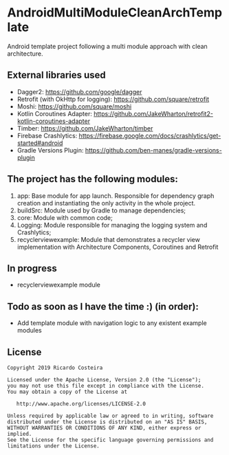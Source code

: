 # AndroidMultiModuleCleanArchTemplate

Android template project following a multi module approach with clean architecture.

## External libraries used

- Dagger2: https://github.com/google/dagger
- Retrofit (with OkHttp for logging): https://github.com/square/retrofit
- Moshi: https://github.com/square/moshi
- Kotlin Coroutines Adapter: https://github.com/JakeWharton/retrofit2-kotlin-coroutines-adapter
- Timber: https://github.com/JakeWharton/timber
- Firebase Crashlytics: https://firebase.google.com/docs/crashlytics/get-started#android
- Gradle Versions Plugin: https://github.com/ben-manes/gradle-versions-plugin

## The project has the following modules:

1. app: Base module for app launch. Responsible for dependency graph creation and instantiating the only activity in the whole project.
2. buildSrc: Module used by Gradle to manage dependencies;
3. core: Module with common code;
4. Logging: Module responsible for managing the logging system and Crashlytics;
5. recyclerviewexample: Module that demonstrates a recycler view implementation with Architecture Components, Coroutines and Retrofit

## In progress

- recyclerviewexample module

## Todo as soon as I have the time :) (in order):

- Add template module with navigation logic to any existent example modules

## License

```
Copyright 2019 Ricardo Costeira

Licensed under the Apache License, Version 2.0 (the "License");
you may not use this file except in compliance with the License.
You may obtain a copy of the License at

   http://www.apache.org/licenses/LICENSE-2.0

Unless required by applicable law or agreed to in writing, software
distributed under the License is distributed on an "AS IS" BASIS,
WITHOUT WARRANTIES OR CONDITIONS OF ANY KIND, either express or implied.
See the License for the specific language governing permissions and
limitations under the License.
```
